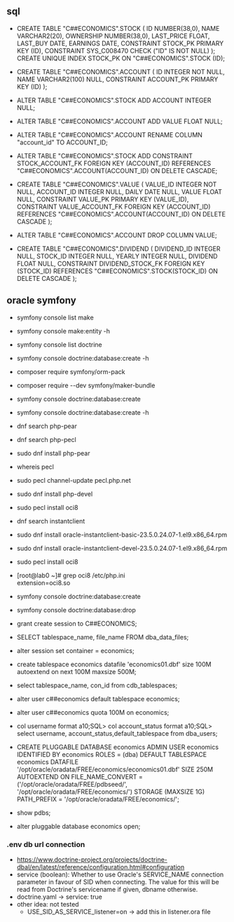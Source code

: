 ## sql
- CREATE TABLE "C##ECONOMICS".STOCK (
	ID NUMBER(38,0),
	NAME VARCHAR2(20),
	OWNERSHIP NUMBER(38,0),
	LAST_PRICE FLOAT,
	LAST_BUY DATE,
	EARNINGS DATE,
	CONSTRAINT STOCK_PK PRIMARY KEY (ID),
	CONSTRAINT SYS_C008470 CHECK ("ID" IS NOT NULL)
);
CREATE UNIQUE INDEX STOCK_PK ON "C##ECONOMICS".STOCK (ID);

- CREATE TABLE "C##ECONOMICS".ACCOUNT (
	ID INTEGER NOT NULL,
	NAME VARCHAR2(100) NULL,
	CONSTRAINT ACCOUNT_PK PRIMARY KEY (ID)
);
- ALTER TABLE "C##ECONOMICS".STOCK ADD ACCOUNT INTEGER NULL;
- ALTER TABLE "C##ECONOMICS".ACCOUNT ADD VALUE FLOAT NULL;
- ALTER TABLE "C##ECONOMICS".ACCOUNT RENAME COLUMN "account_id" TO ACCOUNT_ID;
- ALTER TABLE "C##ECONOMICS".STOCK ADD CONSTRAINT STOCK_ACCOUNT_FK FOREIGN KEY (ACCOUNT_ID) REFERENCES "C##ECONOMICS".ACCOUNT(ACCOUNT_ID) ON DELETE CASCADE;
- CREATE TABLE "C##ECONOMICS".VALUE (
	VALUE_ID INTEGER NOT NULL,
	ACCOUNT_ID INTEGER NULL,
	DAILY DATE NULL,
	VALUE FLOAT NULL,
	CONSTRAINT VALUE_PK PRIMARY KEY (VALUE_ID),
	CONSTRAINT VALUE_ACCOUNT_FK FOREIGN KEY (ACCOUNT_ID) REFERENCES "C##ECONOMICS".ACCOUNT(ACCOUNT_ID) ON DELETE CASCADE
);
- ALTER TABLE "C##ECONOMICS".ACCOUNT DROP COLUMN VALUE;
- CREATE TABLE "C##ECONOMICS".DIVIDEND (
	DIVIDEND_ID INTEGER NULL,
	STOCK_ID INTEGER NULL,
	YEARLY INTEGER NULL,
	DIVIDEND FLOAT NULL,
	CONSTRAINT DIVIDEND_STOCK_FK FOREIGN KEY (STOCK_ID) REFERENCES "C##ECONOMICS".STOCK(STOCK_ID) ON DELETE CASCADE
);


## oracle symfony 

- symfony console list make
- symfony console make:entity -h
- symfony console list doctrine
- symfony console doctrine:database:create -h
- composer require symfony/orm-pack
- composer require --dev symfony/maker-bundle
- symfony console doctrine:database:create
- symfony console doctrine:database:create -h
- dnf search php-pear
- dnf search php-pecl
- sudo dnf install php-pear
- whereis pecl
- sudo pecl channel-update pecl.php.net
- sudo dnf install php-devel
- sudo pecl install oci8
- dnf search instantclient
- sudo dnf install oracle-instantclient-basic-23.5.0.24.07-1.el9.x86_64.rpm 
- sudo dnf install oracle-instantclient-devel-23.5.0.24.07-1.el9.x86_64.rpm 
- sudo pecl install oci8
- [root@lab0 ~]# grep oci8 /etc/php.ini   
extension=oci8.so
- symfony console doctrine:database:create
- symfony console doctrine:database:drop


- grant create session to C##ECONOMICS;
- SELECT tablespace_name, file_name FROM dba_data_files;
- alter session set container = economics;
- create tablespace economics datafile 'economics01.dbf' size 100M autoextend on next 100M maxsize 500M;
- select tablespace_name, con_id from cdb_tablespaces;
- alter user c##economics default tablespace economics;
- alter user c##economics quota 100M on economics;

- col username format a10;SQL> col account_status format a10;SQL> select username, account_status,default_tablespace from dba_users;


- CREATE PLUGGABLE DATABASE economics
  ADMIN USER economics IDENTIFIED BY economics
  ROLES = (dba)
  DEFAULT TABLESPACE economics
    DATAFILE '/opt/oracle/oradata/FREE/economics/economics01.dbf' SIZE 250M AUTOEXTEND ON
  FILE_NAME_CONVERT = ('/opt/oracle/oradata/FREE/pdbseed/',
                       '/opt/oracle/oradata/FREE/economics/')
  STORAGE (MAXSIZE 1G)
  PATH_PREFIX = '/opt/oracle/oradata/FREE/economics/';
- show pdbs;
- alter pluggable database economics open;



### .env db url connection
- https://www.doctrine-project.org/projects/doctrine-dbal/en/latest/reference/configuration.html#configuration
- service (boolean): Whether to use Oracle's SERVICE_NAME connection parameter in favour of SID when connecting. The value for this will be read from Doctrine's servicename if given, dbname otherwise.
- doctrine.yaml -> service: true
- other idea: not tested
	- USE_SID_AS_SERVICE_listener=on -> add this in listener.ora file